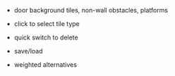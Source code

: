 * door background tiles, non-wall obstacles, platforms

* click to select tile type

* quick switch to delete

* save/load

* weighted alternatives
